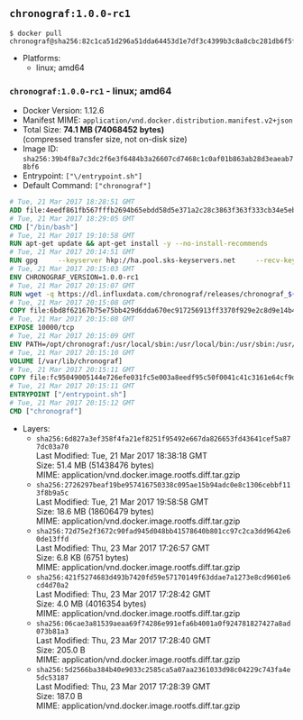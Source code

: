 ## `chronograf:1.0.0-rc1`

```console
$ docker pull chronograf@sha256:82c1ca51d296a51dda64453d1e7df3c4399b3c8a8cbc281db6f5f10d3b09b228
```

-	Platforms:
	-	linux; amd64

### `chronograf:1.0.0-rc1` - linux; amd64

-	Docker Version: 1.12.6
-	Manifest MIME: `application/vnd.docker.distribution.manifest.v2+json`
-	Total Size: **74.1 MB (74068452 bytes)**  
	(compressed transfer size, not on-disk size)
-	Image ID: `sha256:39b4f8a7c3dc2f6e3f6484b3a26607cd7468c1c0af01b863ab28d3eaeab78bf6`
-	Entrypoint: `["\/entrypoint.sh"]`
-	Default Command: `["chronograf"]`

```dockerfile
# Tue, 21 Mar 2017 18:28:51 GMT
ADD file:4eedf861fb567fffb2694b65ebdd58d5e371a2c28c3863f363f333cb34e5eb7b in / 
# Tue, 21 Mar 2017 18:29:05 GMT
CMD ["/bin/bash"]
# Tue, 21 Mar 2017 19:10:58 GMT
RUN apt-get update && apt-get install -y --no-install-recommends 		ca-certificates 		curl 		wget 	&& rm -rf /var/lib/apt/lists/*
# Tue, 21 Mar 2017 20:14:51 GMT
RUN gpg     --keyserver hkp://ha.pool.sks-keyservers.net     --recv-keys 05CE15085FC09D18E99EFB22684A14CF2582E0C5
# Tue, 21 Mar 2017 20:15:03 GMT
ENV CHRONOGRAF_VERSION=1.0.0-rc1
# Tue, 21 Mar 2017 20:15:07 GMT
RUN wget -q https://dl.influxdata.com/chronograf/releases/chronograf_${CHRONOGRAF_VERSION}_amd64.deb.asc &&     wget -q https://dl.influxdata.com/chronograf/releases/chronograf_${CHRONOGRAF_VERSION}_amd64.deb &&     gpg --batch --verify chronograf_${CHRONOGRAF_VERSION}_amd64.deb.asc chronograf_${CHRONOGRAF_VERSION}_amd64.deb &&     dpkg -i chronograf_${CHRONOGRAF_VERSION}_amd64.deb &&     rm -f chronograf_${CHRONOGRAF_VERSION}_amd64.deb*
# Tue, 21 Mar 2017 20:15:08 GMT
COPY file:6bd8f62167b75e75bb429d6dda670ec917256913ff3370f929e2c8d9e14b475e in /etc/chronograf/chronograf.conf 
# Tue, 21 Mar 2017 20:15:08 GMT
EXPOSE 10000/tcp
# Tue, 21 Mar 2017 20:15:09 GMT
ENV PATH=/opt/chronograf:/usr/local/sbin:/usr/local/bin:/usr/sbin:/usr/bin:/sbin:/bin
# Tue, 21 Mar 2017 20:15:10 GMT
VOLUME [/var/lib/chronograf]
# Tue, 21 Mar 2017 20:15:11 GMT
COPY file:fc95049005144e726efe031fc5e003a8eedf95c50f0041c41c3161e64cf9dbbe in /entrypoint.sh 
# Tue, 21 Mar 2017 20:15:11 GMT
ENTRYPOINT ["/entrypoint.sh"]
# Tue, 21 Mar 2017 20:15:12 GMT
CMD ["chronograf"]
```

-	Layers:
	-	`sha256:6d827a3ef358f4fa21ef8251f95492e667da826653fd43641cef5a877dc03a70`  
		Last Modified: Tue, 21 Mar 2017 18:38:18 GMT  
		Size: 51.4 MB (51438476 bytes)  
		MIME: application/vnd.docker.image.rootfs.diff.tar.gzip
	-	`sha256:2726297beaf19be957416750338c095ae15b94adc0e8c1306cebbf113f8b9a5c`  
		Last Modified: Tue, 21 Mar 2017 19:58:58 GMT  
		Size: 18.6 MB (18606479 bytes)  
		MIME: application/vnd.docker.image.rootfs.diff.tar.gzip
	-	`sha256:72d75e2f3672c90fad945d048bb41578640b801cc97c2ca3dd9642e60de13ffd`  
		Last Modified: Thu, 23 Mar 2017 17:26:57 GMT  
		Size: 6.8 KB (6751 bytes)  
		MIME: application/vnd.docker.image.rootfs.diff.tar.gzip
	-	`sha256:421f5274683d493b7420fd59e57170149f63ddae7a1273e8cd9601e6cd4d70a2`  
		Last Modified: Thu, 23 Mar 2017 17:28:42 GMT  
		Size: 4.0 MB (4016354 bytes)  
		MIME: application/vnd.docker.image.rootfs.diff.tar.gzip
	-	`sha256:06cae3a81539aeaa69f74286e991efa6b4001a0f924781827427a8ad073b81a3`  
		Last Modified: Thu, 23 Mar 2017 17:28:40 GMT  
		Size: 205.0 B  
		MIME: application/vnd.docker.image.rootfs.diff.tar.gzip
	-	`sha256:5d2566ba384b40e9033c2585ca5a07aa2361033d98c04229c743fa4e5dc53187`  
		Last Modified: Thu, 23 Mar 2017 17:28:39 GMT  
		Size: 187.0 B  
		MIME: application/vnd.docker.image.rootfs.diff.tar.gzip

